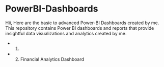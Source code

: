 # PowerBI-Dashboards
Hii,
  Here are the basic to advanced Power-BI Dashboards created by me.
  This repository contains Power BI dashboards and reports that provide insightful data visualizations and analytics created by me.

* 1.   
* 2. Financial Analytics Dashboard
